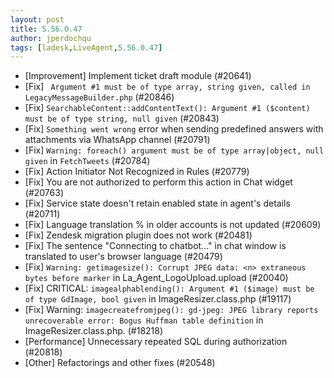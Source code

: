 ```yaml
---
layout: post
title: 5.56.0.47
author: jperdochqu
tags: [ladesk,LiveAgent,5.56.0.47]
---
```

- [Improvement] Implement ticket draft module (#20641)
- [Fix] ` Argument #1 must be of type array, string given, called in LegacyMessageBuilder.php` (#20846)
- [Fix] `SearchableContent::addContentText(): Argument #1 ($content) must be of type string, null given` (#20843)
- [Fix] `Something went wrong` error when sending predefined answers with attachments via WhatsApp channel (#20791)
- [Fix] `Warning: foreach() argument must be of type array|object, null given` in `FetchTweets` (#20784)
- [Fix] Action Initiator Not Recognized in Rules (#20779)
- [Fix] You are not authorized to perform this action in Chat widget (#20763)
- [Fix] Service state doesn't retain enabled state in agent's details (#20711)
- [Fix] Language translation % in older accounts is not updated (#20609)
- [Fix] Zendesk migration plugin does not work (#20481)
- [Fix] The sentence "Connecting to chatbot..." in chat window is translated to user's browser language (#20479)
- [Fix] `Warning: getimagesize(): Corrupt JPEG data: <n> extraneous bytes before marker` in La_Agent_LogoUpload.upload (#20040)
- [Fix] CRITICAL: `imagealphablending(): Argument #1 ($image) must be of type GdImage, bool given` in ImageResizer.class.php (#19117)
- [Fix] Warning: `imagecreatefromjpeg(): gd-jpeg: JPEG library reports unrecoverable error: Bogus Huffman table definition` in ImageResizer.class.php. (#18218)
- [Performance] Unnecessary repeated SQL during authorization (#20818)
- [Other] Refactorings and other fixes (#20548)